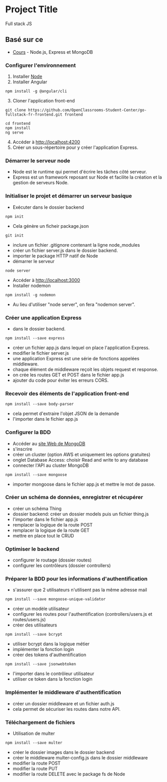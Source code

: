 # Project Title

Full stack JS

## Basé sur ce

* [Cours](https://openclassrooms.com/fr/courses/6390246-passez-au-full-stack-avec-node-js-express-et-mongodb) - Node.js, Express et MongoDB

### Configurer l'environnement

1) Installer [Node](https://nodejs.org/en/)
2) Installer Angular
```
npm install -g @angular/cli
```
3) Cloner l'application front-end
```
git clone https://github.com/OpenClassrooms-Student-Center/go-fullstack-fr-frontend.git frontend
```
```
cd frontend
npm install
ng serve
```
4) Accéder à [http://localhost:4200](http://localhost:4200)
5) Créer un sous-répertoire pour y créer l'application Express.

### Démarrer le serveur node

- Node est le runtime qui permet d'écrire les tâches côté serveur.
- Express est un framework reposant sur Node et facilite la création et la gestion de serveurs Node.

### Initialiser le projet et démarrer un serveur basique

- Exécuter dans le dossier backend
```
npm init
```
- Cela génère un ficheir package.json
```
git init
```
- inclure un fichier .gitignore contenant la ligne node_modules
- créer un fichier server.js dans le dossier backend.
- importer le package HTTP natif de Node
- démarrer le serveur
```
node server
```
- Accéder à [http://localhost:3000](http://localhost:3000)
- Installer nodemon
```
npm install -g nodemon
```
- Au lieu d'utiliser "node server", on fera "nodemon server".

### Créer une application Express

- dans le dossier backend.
```
npm install --save express
```
- créer un fichier app.js dans lequel on place l'application Express.
- modifier le fichier server.js
- une application Express est une série de fonctions appelées middleware.
- chaque élément de middleware reçoit les objets request et response.
- on crée les routes GET et POST dans le fichier app.js
- ajouter du code pour éviter les erreurs CORS.

### Recevoir des éléments de l'application front-end

```
npm install --save body-parser
```
- cela permet d'extraire l'objet JSON de la demande
- l'importer dans le fichier app.js

### Configurer la BDD

- Accéder au [site Web de MongoDB](https://www.mongodb.com/download-center/community?initial=true)
- s'inscrire
- créer un cluster (option AWS et uniquement les options gratuites)
- onglet Database Access: choisir Read and write to any database
- connecter l'API au cluster MongoDB
```
npm install --save mongoose
```
- importer mongoose dans le fichier app.js et mettre le mot de passe.

### Créer un schéma de données, enregistrer et récupérer

- créer un schéma Thing
- dossier backend: créer un dossier models puis un fichier thing.js
- l'importer dans le fichier app.js
- remplacer la logique de la route POST
- remplacer la logique de la route GET
- mettre en place tout le CRUD

### Optimiser le backend

- configurer le routage (dossier routes)
- configurer les contrôleurs (dossier controllers)

### Préparer la BDD pour les informations d'authentification

- s'assurer que 2 utilisateurs  n'utilisent pas la même adresse mail
```
npm install --save mongoose-unique-validator
```
- créer un modèle utilisateur
- configurer les routes pour l'authentification (controllers/users.js et routes/users.js)
- créer des utilisateurs
```
npm install --save bcrypt
```
- utiliser bcrypt dans la logique métier
- implémenter la fonction login
- créer des tokens d'authentification
```
npm install --save jsonwebtoken
```
- l'importer dans le contrôleur utilisateur
- utiliser ce token dans la fonction login

### Implémenter le middleware d'authentification

- créer un dossier middleware et un fichier auth.js
- cela permet de sécuriser les routes dans notre API.

### Téléchargement de fichiers

- Utilisation de multer
```
npm install --save multer
```
- créer le dossier images dans le dossier backend
- créer le middleware multer-config.js dans le dossier middleware
- modifier la route POST
- modifier la route PUT
- modifier la route DELETE avec le package fs de Node



